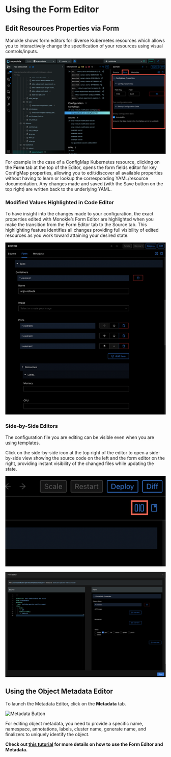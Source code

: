 # Using the Form Editor

## **Edit Resources Properties via Form**

Monokle shows form editors for diverse Kubernetes resources which allows you to interactively change the specification of your resources using visual controls/inputs.

![Form Editor](img/form-editor-1.11.png)

For example in the case of a ConfigMap Kubernetes resource, clicking on the **Form** tab at the top of the Editor, opens the form fields editor for key ConfigMap properties, allowing you to edit/discover all available properties without having to learn or lookup the corresponding YAML/resource documentation. Any changes made and saved (with the Save button on the top right)
are written back to the underlying YAML. 

### **Modified Values Highlighted in Code Editor**

To have insight into the changes made to your configuration, the exact properties edited with Monokle’s Form Editor are highlighted when you make the transition from the Form Editor tab to the Source tab. This highlighting feature identifies all changes providing full visibility of edited resources as you work toward attaining your desired state.

![Form Editor Highlights](img/form-editor-highlights-1.11.png)

### **Side-by-Side Editors**

The configuration file you are editing can be visible even when you are using templates.

Click on the side-by-side icon at the top right of the editor to open a side-by-side view showing the source code on the left and the form editor on the right, providing instant visibility of the changed files while updating the state. 

![Side by Side Editor Icon](img/side-by-side-editor-icon-1.11.png)

![Side by Side Editor](img/side-by-side-editor-1.11.png)



## **Using the Object Metadata Editor**

To launch the Metadata Editor, click on the **Metadata** tab.

![Metadata Button](img/metadata-button-image-1.9.png)

For editing object metadata, you need to provide a specific name, namespace, annotations, labels, cluster name, generate name, and finalizers to uniquely identify the object.  

**Check out [this tutorial](tutorials/how-to-create-and-edit-configmap.md) for more details 
on how to use the Form Editor and Metadata.**
